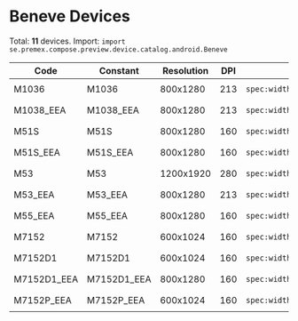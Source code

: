 # Beneve Devices

Total: **11** devices. Import: `import se.premex.compose.preview.device.catalog.android.Beneve`

| Code | Constant | Resolution | DPI | Compose Spec | Preview Usage |
|------|----------|------------|-----|-------------|---------------|
| M1036 | M1036 | 800x1280 | 213 | `spec:width=800px,height=1280px,dpi=213` | `@Preview(device = Beneve.M1036)` |
| M1038_EEA | M1038_EEA | 800x1280 | 213 | `spec:width=800px,height=1280px,dpi=213` | `@Preview(device = Beneve.M1038_EEA)` |
| M51S | M51S | 800x1280 | 160 | `spec:width=800px,height=1280px,dpi=160` | `@Preview(device = Beneve.M51S)` |
| M51S_EEA | M51S_EEA | 800x1280 | 160 | `spec:width=800px,height=1280px,dpi=160` | `@Preview(device = Beneve.M51S_EEA)` |
| M53 | M53 | 1200x1920 | 280 | `spec:width=1200px,height=1920px,dpi=280` | `@Preview(device = Beneve.M53)` |
| M53_EEA | M53_EEA | 800x1280 | 213 | `spec:width=800px,height=1280px,dpi=213` | `@Preview(device = Beneve.M53_EEA)` |
| M55_EEA | M55_EEA | 800x1280 | 160 | `spec:width=800px,height=1280px,dpi=160` | `@Preview(device = Beneve.M55_EEA)` |
| M7152 | M7152 | 600x1024 | 160 | `spec:width=600px,height=1024px,dpi=160` | `@Preview(device = Beneve.M7152)` |
| M7152D1 | M7152D1 | 600x1024 | 160 | `spec:width=600px,height=1024px,dpi=160` | `@Preview(device = Beneve.M7152D1)` |
| M7152D1_EEA | M7152D1_EEA | 800x1280 | 160 | `spec:width=800px,height=1280px,dpi=160` | `@Preview(device = Beneve.M7152D1_EEA)` |
| M7152P_EEA | M7152P_EEA | 600x1024 | 160 | `spec:width=600px,height=1024px,dpi=160` | `@Preview(device = Beneve.M7152P_EEA)` |

<!-- Generated automatically. Do not edit manually. -->
